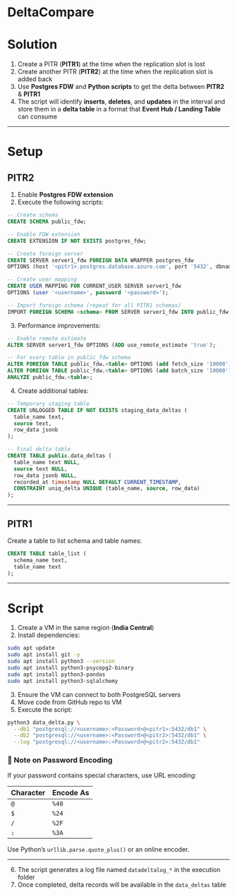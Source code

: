 # DeltaCompare

# Solution

1. Create a PITR (**PITR1**) at the time when the replication slot is lost  
2. Create another PITR (**PITR2**) at the time when the replication slot is added back  
3. Use **Postgres FDW** and **Python scripts** to get the delta between **PITR2** & **PITR1**  
4. The script will identify **inserts**, **deletes**, and **updates** in the interval and store them in a **delta table** in a format that **Event Hub / Landing Table** can consume  

---

# Setup

## PITR2

1. Enable **Postgres FDW extension**  
2. Execute the following scripts:

```sql
-- Create schema
CREATE SCHEMA public_fdw;

-- Enable FDW extension
CREATE EXTENSION IF NOT EXISTS postgres_fdw;

-- Create foreign server
CREATE SERVER server1_fdw FOREIGN DATA WRAPPER postgres_fdw 
OPTIONS (host '<pitr1>.postgres.database.azure.com', port '5432', dbname '<dbname>');

-- Create user mapping
CREATE USER MAPPING FOR CURRENT_USER SERVER server1_fdw 
OPTIONS (user '<username>', password '<password>');

-- Import foreign schema (repeat for all PITR1 schemas)
IMPORT FOREIGN SCHEMA <schema> FROM SERVER server1_fdw INTO public_fdw;
```

3. Performance improvements:

```sql
-- Enable remote estimate
ALTER SERVER server1_fdw OPTIONS (ADD use_remote_estimate 'true');

-- For every table in public_fdw schema
ALTER FOREIGN TABLE public_fdw.<table> OPTIONS (add fetch_size '10000');
ALTER FOREIGN TABLE public_fdw.<table> OPTIONS (add batch_size '10000');
ANALYZE public_fdw.<table>;
```

4. Create additional tables:

```sql
-- Temporary staging table
CREATE UNLOGGED TABLE IF NOT EXISTS staging_data_deltas (
  table_name text,
  source text,
  row_data jsonb
);

-- Final delta table
CREATE TABLE public.data_deltas (
  table_name text NULL,
  source text NULL,
  row_data jsonb NULL,
  recorded_at timestamp NULL DEFAULT CURRENT_TIMESTAMP,
  CONSTRAINT uniq_delta UNIQUE (table_name, source, row_data)
);
```

---

## PITR1

Create a table to list schema and table names:

```sql
CREATE TABLE table_list (
  schema_name text,
  table_name text
);
```

---

# Script

**<GitHub repository>**

1. Create a VM in the same region (**India Central**)  
2. Install dependencies:

```bash
sudo apt update
sudo apt install git -y
sudo apt install python3 --version
sudo apt install python3-psycopg2-binary
sudo apt install python3-pandas
sudo apt install python3-sqlalchemy
```

3. Ensure the VM can connect to both PostgreSQL servers  
4. Move code from GitHub repo to VM  
5. Execute the script:

```bash
python3 data_delta.py \
  --db1 "postgresql://<username>:<Password>@<pitr1>:5432/db1" \
  --db2 "postgresql://<username>:<Password>@<pitr2>:5432/db1" \
  --log "postgresql://<username>:<Password>@<pitr2>:5432/db1"
```

### 🔐 Note on Password Encoding

If your password contains special characters, use URL encoding:

| Character | Encode As |
|-----------|------------|
| `@`       | `%40`      |
| `$`       | `%24`      |
| `/`       | `%2F`      |
| `:`       | `%3A`      |

Use Python’s `urllib.parse.quote_plus()` or an online encoder.

---

6. The script generates a log file named `datadeltalog_*` in the execution folder  
7. Once completed, delta records will be available in the `data_deltas` table  
